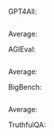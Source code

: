 GPT4All:
```

```
Average: 

AGIEval:
```

```
Average: 

BigBench:
```

```
Average: 

TruthfulQA:
```

```